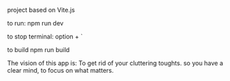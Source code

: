 project based on Vite.js


to run:
npm run dev

to stop terminal:
option + `

to build
npm run build




The vision of this app is:
To get rid of your cluttering toughts.
so you have a clear mind, to focus on what matters.